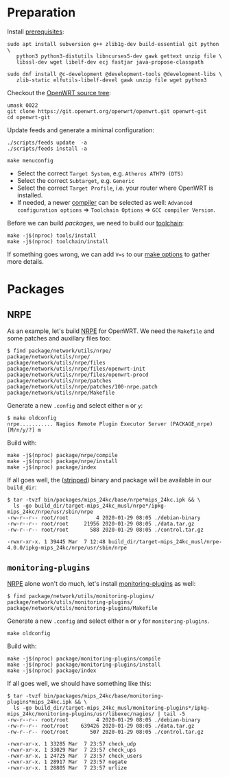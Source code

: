 # Preparation

Install [prerequisites](https://openwrt.org/docs/guide-developer/quickstart-build-images "Quick Image Building Guide"):

````
sudo apt install subversion g++ zlib1g-dev build-essential git python \
   python3 python3-distutils libncurses5-dev gawk gettext unzip file \
   libssl-dev wget libelf-dev ecj fastjar java-propose-classpath
 
sudo dnf install @c-development @development-tools @development-libs \
   zlib-static elfutils-libelf-devel gawk unzip file wget python3
````

Checkout the [OpenWRT source tree](https://git.openwrt.org/openwrt/openwrt.git):

````
umask 0022
git clone https://git.openwrt.org/openwrt/openwrt.git openwrt-git
cd openwrt-git
````

Update feeds and generate a minimal configuration: 

````
./scripts/feeds update  -a
./scripts/feeds install -a

make menuconfig
````

* Select the correct `Target System`, e.g. `Atheros ATH79 (DTS)`
* Select the correct `Subtarget`, e.g. `Generic`
* Select the correct `Target Profile`, i.e. your router where OpenWRT is
  installed.
* If needed, a newer [compiler](https://www.gnu.org/software/gcc/) can be
  selected as well: `Advanced configuration options` => `Toolchain Options` 
  => `GCC compiler Version`.

Before we can build _packages_, we need to build our 
[toolchain](https://openwrt.org/docs/guide-developer/single.package "How to Build a Single Package"):

````
make -j$(nproc) tools/install
make -j$(nproc) toolchain/install
````

If something goes wrong, we can add `V=s` to our
[make options](https://openwrt.org/docs/techref/buildroot#warnings_errors_and_tracing "OpenWrt Buildroot – Technical Reference")
to gather more details.

# Packages
## NRPE

As an example, let's build [NRPE](https://github.com/NagiosEnterprises/nrpe) 
for OpenWRT. We need the `Makefile` and some patches and auxillary files too:

````
$ find package/network/utils/nrpe/
package/network/utils/nrpe/
package/network/utils/nrpe/files
package/network/utils/nrpe/files/openwrt-init
package/network/utils/nrpe/files/openwrt-procd
package/network/utils/nrpe/patches
package/network/utils/nrpe/patches/100-nrpe.patch
package/network/utils/nrpe/Makefile
````

Generate a new `.config` and select either `m` or `y`:

````
$ make oldconfig
nrpe........... Nagios Remote Plugin Executor Server (PACKAGE_nrpe) [M/n/y/?] m
````

Build with:

````
make -j$(nproc) package/nrpe/compile
make -j$(nproc) package/nrpe/install
make -j$(nproc) package/index
````

If all goes well, the ([stripped](https://blog.filippo.io/shrink-your-go-binaries-with-this-one-weird-trick/ "Shrink your Go binaries with this one weird trick"))
 binary and package will be available in our `build_dir`:

````
$ tar -tvzf bin/packages/mips_24kc/base/nrpe*mips_24kc.ipk && \
  ls -go build_dir/target-mips_24kc_musl/nrpe*/ipkg-mips_24kc/nrpe/usr/sbin/nrpe 
-rw-r--r-- root/root         4 2020-01-29 08:05 ./debian-binary
-rw-r--r-- root/root     21956 2020-01-29 08:05 ./data.tar.gz
-rw-r--r-- root/root       588 2020-01-29 08:05 ./control.tar.gz

-rwxr-xr-x. 1 39445 Mar  7 12:48 build_dir/target-mips_24kc_musl/nrpe-4.0.0/ipkg-mips_24kc/nrpe/usr/sbin/nrpe
````


## `monitoring-plugins`

[NRPE](#NRPE) alone won't do much, let's install 
[monitoring-plugins](https://www.monitoring-plugins.org/) as well:

````
$ find package/network/utils/monitoring-plugins/
package/network/utils/monitoring-plugins/
package/network/utils/monitoring-plugins/Makefile
````

Generate a new `.config` and select either `m` or `y` for `monitoring-plugins`.

````
make oldconfig
````

Build with:

````
make -j$(nproc) package/monitoring-plugins/compile
make -j$(nproc) package/monitoring-plugins/install
make -j$(nproc) package/index
````

If all goes well, we should have something like this:

````
$ tar -tvzf bin/packages/mips_24kc/base/monitoring-plugins*mips_24kc.ipk && \
  ls -go build_dir/target-mips_24kc_musl/monitoring-plugins*/ipkg-mips_24kc/monitoring-plugins/usr/libexec/nagios/ | tail -5
-rw-r--r-- root/root         4 2020-01-29 08:05 ./debian-binary
-rw-r--r-- root/root    639426 2020-01-29 08:05 ./data.tar.gz
-rw-r--r-- root/root       507 2020-01-29 08:05 ./control.tar.gz

-rwxr-xr-x. 1 33285 Mar  7 23:57 check_udp
-rwxr-xr-x. 1 33029 Mar  7 23:57 check_ups
-rwxr-xr-x. 1 24725 Mar  7 23:57 check_users
-rwxr-xr-x. 1 28917 Mar  7 23:57 negate
-rwxr-xr-x. 1 28805 Mar  7 23:57 urlize
````
